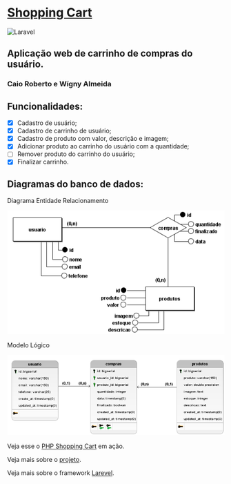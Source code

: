 # [Shopping Cart](https://shopping-cart-ifro.herokuapp.com/)
![Laravel](https://github.com/joaoteixeira/ads-2020-1-shoppingCart/workflows/Laravel/badge.svg)

## Aplicação web de carrinho de compras do usuário.
### Caio Roberto e Wígny Almeida


## Funcionalidades:
- [x] Cadastro de usuário;
- [x] Cadastro de carrinho de usuário;
- [x] Cadastro de produto com valor, descrição e imagem;
- [x] Adicionar produto ao carrinho do usuário com a quantidade;
- [ ] Remover produto do carrinho do usuário;
- [x] Finalizar carrinho.

## Diagramas do banco de dados:

Diagrama Entidade Relacionamento

![Diagrama Entidade Relacionamento](https://raw.githubusercontent.com/Wigny/php-shopping-cart/dev/Diagramas/phpShoppingCartDER.png)

Modelo Lógico

![Modelo Lógico](https://raw.githubusercontent.com/Wigny/php-shopping-cart/dev/Diagramas/phpShoppingCartLogico.png)

Veja esse o [PHP Shopping Cart](https://shopping-cart-ifro.herokuapp.com) em ação.

Veja mais sobre o [projeto](https://www.youtube.com/watch?v=bZSJWz3Z6zs).

Veja mais sobre o framework [Larevel](https://pics.me.me/you-guys-always-act-like-youre-better-than-me-php-42180337.png).
